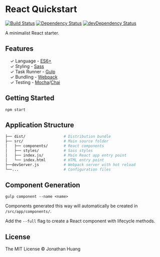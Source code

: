 # React Quickstart
[![Build Status](https://travis-ci.org/mrblueblue/react-quickstart.svg?branch=master)](https://travis-ci.org/mrblueblue/react-quickstart) [![Dependency Status](https://david-dm.org/mrblueblue/react-quickstart.svg)](https://david-dm.org/mrblueblue/react-quickstart) [![devDependency Status](https://david-dm.org/mrblueblue/react-quickstart/dev-status.svg)](https://david-dm.org/mrblueblue/react-quickstart#info=devDependencies)

A minimalist React starter. 

## Features

&nbsp; &nbsp; ✓ Language - [ES6+](http://babeljs.io/blog/2015/06/07/react-on-es6-plus/)<br>
&nbsp; &nbsp; ✓ Styling - [Sass](http://sass-lang.com/)<br>
&nbsp; &nbsp; ✓ Task Runner - [Gulp](http://gulpjs.com/)<br>
&nbsp; &nbsp; ✓ Bundling - [Webpack](http://webpack.github.io/)<br>
&nbsp; &nbsp; ✓ Testing - [Mocha](http://mochajs.org/)/[Chai](http://chaijs.com/)<br>

## Getting Started

    npm start

## Application Structure

```bash
├── dist/                 # Distribution bundle
├── src/                  # Main source folder
│   ├── components/       # React components
│   ├── styles/           # Sass styles
│   ├── index.js/         # Main React app entry point
│   └── index.html        # HTML entry point
├──devServer.js           # Webpack server with hot reload
└──...                    # Configuration files
```

## Component Generation

    gulp component --name <name>

Components generated this way will automatically be created in `/src/app/components/`. 

Add the `--full` flag to create a React component with lifecycle methods.

## License

The MIT License © Jonathan Huang

